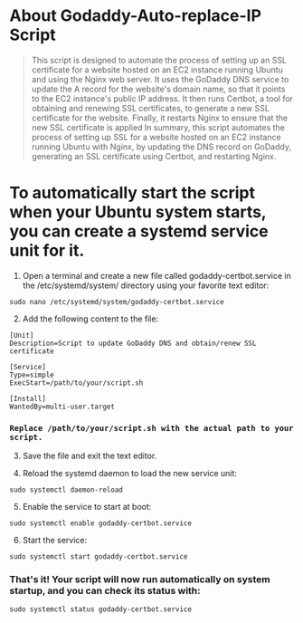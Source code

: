 # About Godaddy-Auto-replace-IP Script
> This script is designed to automate the process of setting up an SSL certificate for a website hosted on an EC2 instance running Ubuntu and using the Nginx web server. It uses the GoDaddy DNS service to update the A record for the website's domain name, so that it points to the EC2 instance's public IP address. It then runs Certbot, a tool for obtaining and renewing SSL certificates, to generate a new SSL certificate for the website. Finally, it restarts Nginx to ensure that the new SSL certificate is applied
In summary, this script automates the process of setting up SSL for a website hosted on an EC2 instance running Ubuntu with Nginx, by updating the DNS record on GoDaddy, generating an SSL certificate using Certbot, and restarting Nginx.

# To automatically start the script when your Ubuntu system starts, you can create a systemd service unit for it.

1. Open a terminal and create a new file called godaddy-certbot.service in the /etc/systemd/system/ directory using your favorite text editor:
```
sudo nano /etc/systemd/system/godaddy-certbot.service
```
2. Add the following content to the file:
```
[Unit]
Description=Script to update GoDaddy DNS and obtain/renew SSL certificate

[Service]
Type=simple
ExecStart=/path/to/your/script.sh

[Install]
WantedBy=multi-user.target
```
### `Replace /path/to/your/script.sh with the actual path to your script.`

3. Save the file and exit the text editor.

4. Reload the systemd daemon to load the new service unit:
```
sudo systemctl daemon-reload
```
5. Enable the service to start at boot:
```
sudo systemctl enable godaddy-certbot.service
```
6. Start the service:
```
sudo systemctl start godaddy-certbot.service
```

### That's it! Your script will now run automatically on system startup, and you can check its status with:
```
sudo systemctl status godaddy-certbot.service
```
